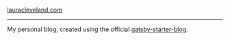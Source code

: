 [lauracleveland.com](https://lauracleveland.com)

---

My personal blog, created using the official [gatsby-starter-blog](https://www.gatsbyjs.com/starters/gatsbyjs/gatsby-starter-blog).
